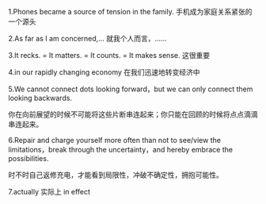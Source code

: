 

1.Phones became a source of tension in the family.  手机成为家庭关系紧张的一个源头

2.As far as I am concerned,...       就我个人而言，…… 

3.It recks. = It matters. = It counts. = It makes sense.   这很重要

4.in our rapidly changing economy 在我们迅速地转变经济中

5.We cannot connect dots looking forward，but we can only connect them looking backwards.

你在向前展望的时候不可能将这些片断串连起来；你只能在回顾的时候将点点滴滴串连起来。

6.Repair and charge yourself more often than not to see/view the limitations，break through the uncertainty，and hereby embrace the possibilities.

时不时自己返修充电，才能看到局限性，冲破不确定性，拥抱可能性。

7.actually   实际上  in effect